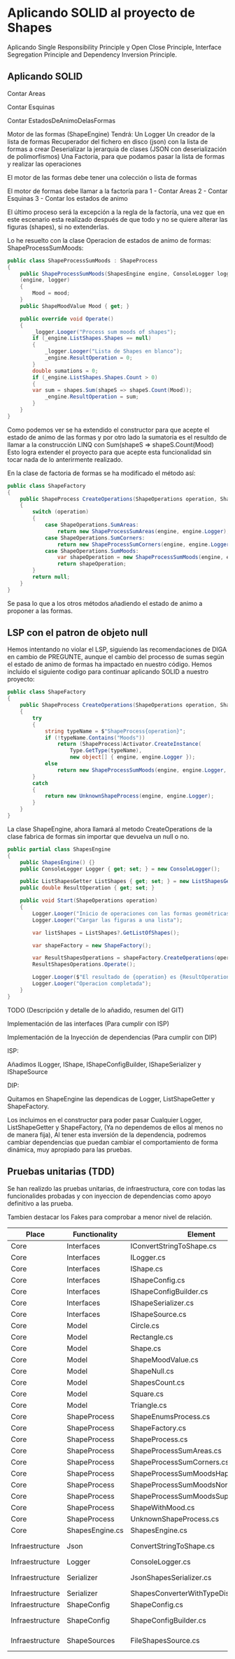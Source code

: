 # Aplicando SOLID al proyecto de Shapes

Aplicando Single Responsibility Principle y Open Close Principle, Interface Segregation Principle and Dependency Inversion Principle.

## Aplicando SOLID

Contar Areas

Contar Esquinas

Contar EstadosDeAnimoDelasFormas 

Motor de las formas (ShapeEngine)
Tendrá:
Un Logger
Un creador de la lista de formas
Recuperador del fichero en disco (json) con la lista de formas a crear
Deserializar la jerarquia de clases (JSON con deserialización de polimorfismos)
Una Factoria, para que podamos pasar la lista de formas y realizar las operaciones

El motor de las formas debe tener una colección o lista de formas

El motor de formas debe llamar a la factoría para
 1 - Contar Areas
 2 - Contar Esquinas
 3 - Contar los estados de animo

El último proceso será la excepción a la regla de la factoría, una vez que en este escenario esta realizado después de que todo y no se quiere alterar las figuras (shapes), si no extenderlas.

Lo he resuelto con la clase Operacion de estados de animo de formas:
ShapeProcessSumMoods:

```c#
public class ShapeProcessSumMoods : ShapeProcess
{
    public ShapeProcessSumMoods(ShapesEngine engine, ConsoleLogger logger, ShapeMoodValue mood) : base
    (engine, logger)
    {
        Mood = mood;
    }
    public ShapeMoodValue Mood { get; }

    public override void Operate()
    {
        _logger.Looger("Process sum moods of shapes");
        if (_engine.ListShapes.Shapes == null)
        {
            _logger.Looger("Lista de Shapes en blanco");
            _engine.ResultOperation = 0;
        }
        double sumations = 0;
        if (_engine.ListShapes.Shapes.Count > 0)
        {
	    var sum = shapes.Sum(shapeS => shapeS.Count(Mood));
            _engine.ResultOperation = sum;
        }
    }
}
```
Como podemos ver se ha extendido el constructor para que acepte el estado de animo de las formas
y por otro lado la sumatoria es el resultdo de llamar a la construcción LINQ con Sum(shapeS => shapeS.Count(Mood)
Esto logra extender el proyecto para que acepte esta funcionalidad sin tocar nada de lo anterirmente realizado.

En la clase de factoria de formas se ha modificado el método así:
```c#
public class ShapeFactory
{
    public ShapeProcess CreateOperations(ShapeOperations operation, ShapesEngine engine)
    {
        switch (operation)
        {
            case ShapeOperations.SumAreas:
                return new ShapeProcessSumAreas(engine, engine.Logger); 
            case ShapeOperations.SumCorners:
                return new ShapeProcessSumCorners(engine, engine.Logger);
            case ShapeOperations.SumMoods:
                var shapeOperation = new ShapeProcessSumMoods(engine, engine.Logger,ShapeMoodValue.Happy);
                return shapeOperation;
        }
        return null;
    }
}
```
Se pasa lo que a los otros métodos añadiendo el estado de animo a proponer a las formas.

## LSP con el patron de objeto null

Hemos intentando no violar el LSP, siguiendo las recomendaciones de DIGA en cambio de PREGUNTE, aunque el cambio del processo de sumas según el estado de animo de formas ha impactado en nuestro código. Hemos incluido el siguiente codigo para continuar aplicando SOLID a nuestro proyecto:

```c#
public class ShapeFactory
{
    public ShapeProcess CreateOperations(ShapeOperations operation, ShapesEngine engine)
    {
        try
        {
            string typeName = $"ShapeProcess{operation}";
            if (!typeName.Contains("Moods"))
                return (ShapeProcess)Activator.CreateInstance(
                    Type.GetType(typeName),
                    new object[] { engine, engine.Logger });
            else
                return new ShapeProcessSumMoods(engine, engine.Logger, ShapeMoodValue.Happy);
        }
        catch
        {
            return new UnknownShapeProcess(engine, engine.Logger);
        }
    }
}
```
La clase ShapeEngine, ahora llamará al metodo CreateOperations de la clase fabrica de formas sin importar que devuelva un null o no.
```c#
public partial class ShapesEngine
{
    public ShapesEngine() {}
    public ConsoleLogger Logger { get; set; } = new ConsoleLogger();

    public ListShapesGetter ListShapes { get; set; } = new ListShapesGetter();
    public double ResultOperation { get; set; }

    public void Start(ShapeOperations operation)
    {
        Logger.Looger("Inicio de operaciones con las formas geométricas");
        Logger.Looger("Cargar las figuras a una lista");

        var listShapes = ListShapes?.GetListOfShapes(); 

        var shapeFactory = new ShapeFactory();

        var ResultShapesOperations = shapeFactory.CreateOperations(operation, this);
        ResultShapesOperations.Operate();

        Logger.Looger($"El resultado de {operation} es {ResultOperation}");
        Logger.Looger("Operacion completada");
    }
}
```

TODO (Descripción y detalle de lo añadido, resumen del GIT)

Implementación de las interfaces (Para cumplir con ISP)

Implementación de la Inyección de dependencias (Para cumplir con DIP) 

ISP: 

Añadimos ILogger, IShape, IShapeConfigBuilder, IShapeSerializer y IShapeSource



DIP:

Quitamos en ShapeEngine las dependicas de Logger, ListShapeGetter y ShapeFactory.

Los incluimos en el constructor para poder pasar Cualquier Logger, ListShapeGetter y ShapeFactory, (Ya no dependemos de ellos al menos no de manera fija), Al tener esta inversión de la dependencia, podremos cambiar dependencias que puedan cambiar el comportamiento de forma dinámica, muy apropiado para las pruebas.

## Pruebas unitarias (TDD)

Se han realizdo las pruebas unitarias, de infraestructura, core con todas las funcionalides probadas y con inyeccion de dependencias como apoyo definitivo a las prueba.

Tambien destacar los Fakes para comprobar a menor nivel de relación.

| Place           | Functionality   | Element                                 | UnitTest                                                     |
| --------------- | --------------- | --------------------------------------- | ------------------------------------------------------------ |
| Core            | Interfaces      | IConvertStringToShape.cs                | N/A                                                          |
| Core            | Interfaces      | ILogger.cs                              | N/A                                                          |
| Core            | Interfaces      | IShape.cs                               | N/A                                                          |
| Core            | Interfaces      | IShapeConfig.cs                         | N/A                                                          |
| Core            | Interfaces      | IShapeConfigBuilder.cs                  | N/A                                                          |
| Core            | Interfaces      | IShapeSerializer.cs                     | N/A                                                          |
| Core            | Interfaces      | IShapeSource.cs                         | N/A                                                          |
| Core            | Model           | Circle.cs                               | Tested in  serialization/deserialization                     |
| Core            | Model           | Rectangle.cs                            | Tested in  serialization/deserialization                     |
| Core            | Model           | Shape.cs                                | N/A                                                          |
| Core            | Model           | ShapeMoodValue.cs                       | N/A                                                          |
| Core            | Model           | ShapeNull.cs                            | N/A                                                          |
| Core            | Model           | ShapesCount.cs                          | N/A                                                          |
| Core            | Model           | Square.cs                               | Tested in  serialization/deserialization                     |
| Core            | Model           | Triangle.cs                             | Tested in  serialization/deserialization                     |
| Core            | ShapeProcess    | ShapeEnumsProcess.cs                    | N/A                                                          |
| Core            | ShapeProcess    | ShapeFactory.cs                         | ShapeFactoryTest.cs                                          |
| Core            | ShapeProcess    | ShapeProcess.cs                         | N/A                                                          |
| Core            | ShapeProcess    | ShapeProcessSumAreas.cs                 | ShapeProcessSumAreasTest.cs                                  |
| Core            | ShapeProcess    | ShapeProcessSumCorners.cs               | ShapeProcessSumCornersTest.cs                                |
| Core            | ShapeProcess    | ShapeProcessSumMoodsHappy.cs            | ShapeProcessSumMoodsHappyTest.cs                             |
| Core            | ShapeProcess    | ShapeProcessSumMoodsNormal.cs           | ShapeProcessSumMoodsNormalTest.cs                            |
| Core            | ShapeProcess    | ShapeProcessSumMoodsSuperHappy.cs       | ShapeProcessSumMoodsSuperHappyTest.cs                        |
| Core            | ShapeProcess    | ShapeWithMood.cs                        | N/A                                                          |
| Core            | ShapeProcess    | UnknownShapeProcess.cs                  | N/A                                                          |
| Core            | ShapesEngine.cs | ShapesEngine.cs                         | ShapeEngineTest.cs                                           |
| Infraestructure | Json            | ConvertStringToShape.cs                 | ConvertStringToShapeTest.cs     <br />FakeConvertStringToShape.cs |
| Infraestructure | Logger          | ConsoleLogger.cs                        | FakeLogger.cs                                                |
| Infraestructure | Serializer      | JsonShapesSerializer.cs                 | JsonSerializerShapesTest.cs     <br />FakeJsonShapesSerializer.cs |
| Infraestructure | Serializer      | ShapesConverterWithTypeDiscriminator.cs | N/A                                                          |
| Infraestructure | ShapeConfig     | ShapeConfig.cs                          | N/A                                                          |
| Infraestructure | ShapeConfig     | ShapeConfigBuilder.cs                   | ShapeConfigBuilderTest.cs     <br />FakeShapeConfigBuilder.cs |
| Infraestructure | ShapeSources    | FileShapesSource.cs                     | FileShapeSourceTest.cs     <br />FakeShapesSource.cs         |
